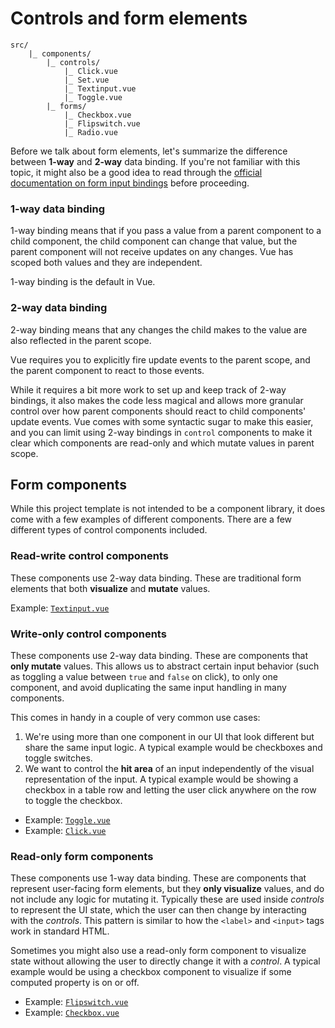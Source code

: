 
# Controls and form elements

```
src/
    |_ components/
  	    |_ controls/
  	        |_ Click.vue
  	        |_ Set.vue
  	        |_ Textinput.vue
  	        |_ Toggle.vue
        |_ forms/
  	        |_ Checkbox.vue
  	        |_ Flipswitch.vue
  	        |_ Radio.vue
```

Before we talk about form elements, let's summarize the difference between **1-way** and **2-way** data binding. If you're not familiar with this topic, it might also be a good idea to read through the [official documentation on form input bindings](https://vuejs.org/v2/guide/forms.html) before proceeding.

### 1-way data binding

1-way binding means that if you pass a value from a parent component to a child component, the child component can change that value, but the parent component will not receive updates on any changes. Vue has scoped both values and they are independent.

1-way binding is the default in Vue.

### 2-way data binding

2-way binding means that any changes the child makes to the value are also reflected in the parent scope.

Vue requires you to explicitly fire update events to the parent scope, and the parent component to react to those events.

While it requires a bit more work to set up and keep track of 2-way bindings, it also makes the code less magical and allows more granular control over how parent components should react to child components' update events. Vue comes with some syntactic sugar to make this easier, and you can limit using 2-way bindings in `control` components to make it clear which components are read-only and which mutate values in parent scope.

## Form components

While this project template is not intended to be a component library, it does come with a few examples of different components. There are a few different types of control components included.

### Read-write control components

These components use 2-way data binding. These are traditional form elements that both **visualize** and **mutate** values.

Example: [`Textinput.vue`](https://github.com/Eiskis/vue-webpack/blob/master/src/components/controls/Textinput.vue)

### Write-only control components

These components use 2-way data binding. These are components that **only mutate** values. This allows us to abstract certain input behavior (such as toggling a value between `true` and `false` on click), to only one component, and avoid duplicating the same input handling in many components.

This comes in handy in a couple of very common use cases:

1. We're using more than one component in our UI that look different but share the same input logic. A typical example would be checkboxes and toggle switches.
2. We want to control the **hit area** of an input independently of the visual representation of the input. A typical example would be showing a checkbox in a table row and letting the user click anywhere on the row to toggle the checkbox.

- Example: [`Toggle.vue`](https://github.com/Eiskis/vue-webpack/blob/master/src/components/controls/Toggle.vue)
- Example: [`Click.vue`](https://github.com/Eiskis/vue-webpack/blob/master/src/components/controls/Click.vue)

### Read-only form components

These components use 1-way data binding. These are components that represent user-facing form elements, but they **only visualize** values, and do not include any logic for mutating it. Typically these are used inside _controls_ to represent the UI state, which the user can then change by interacting with the _controls_. This pattern is similar to how the `<label>` and `<input>` tags work in standard HTML.

Sometimes you might also use a read-only form component to visualize state without allowing the user to directly change it with a _control_. A typical example would be using a checkbox component to visualize if some computed property is on or off.

- Example: [`Flipswitch.vue`](https://github.com/Eiskis/vue-webpack/blob/master/src/components/forms/Flipswitch.vue)
- Example: [`Checkbox.vue`](https://github.com/Eiskis/vue-webpack/blob/master/src/components/forms/Checkbox.vue)
